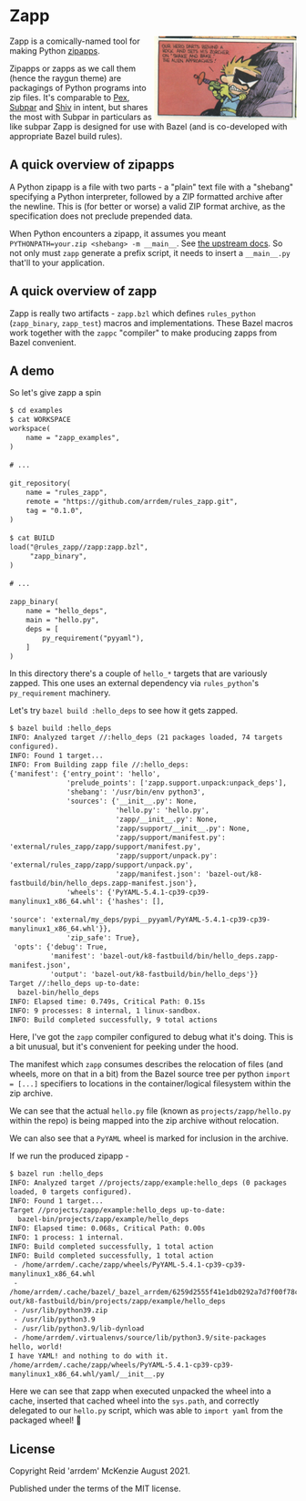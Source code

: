# Zapp
<img align="right" src="zapp.jpg" alt="Spaceman spiff sets his zorcher to shake and bake" width=250>

Zapp is a comically-named tool for making Python [zipapps](https://www.python.org/dev/peps/pep-0441/).

Zipapps or zapps as we call them (hence the raygun theme) are packagings of Python programs into zip files. It's
comparable to [Pex](https://github.com/pantsbuild/pex/), [Subpar](https://github.com/google/subpar/) and
[Shiv](https://github.com/linkedin/shiv/) in intent, but shares the most with Subpar in particulars as like subpar Zapp
is designed for use with Bazel (and is co-developed with appropriate Bazel build rules).

## A quick overview of zipapps

A Python zipapp is a file with two parts - a "plain" text file with a "shebang" specifying a Python interpreter, followed by a ZIP formatted archive after the newline.
This is (for better or worse) a valid ZIP format archive, as the specification does not preclude prepended data.

When Python encounters a zipapp, it assumes you meant `PYTHONPATH=your.zip <shebang> -m __main__`.
See [the upstream docs](https://docs.python.org/3/library/zipapp.html#the-python-zip-application-archive-format).
So not only must `zapp` generate a prefix script, it needs to insert a `__main__.py` that'll to your application.

## A quick overview of zapp

Zapp is really two artifacts - `zapp.bzl` which defines `rules_python` (`zapp_binary`, `zapp_test`) macros and implementations.
These Bazel macros work together with the `zappc` "compiler" to make producing zapps from Bazel convenient.

## A demo

So let's give zapp a spin

``` shellsession
$ cd examples
$ cat WORKSPACE
workspace(
    name = "zapp_examples",
)

# ...

git_repository(
    name = "rules_zapp",
    remote = "https://github.com/arrdem/rules_zapp.git",
    tag = "0.1.0",
)

$ cat BUILD
load("@rules_zapp//zapp:zapp.bzl",
     "zapp_binary",
)

# ...

zapp_binary(
    name = "hello_deps",
    main = "hello.py",
    deps = [
        py_requirement("pyyaml"),
    ]
)

```

In this directory there's a couple of `hello_*` targets that are variously zapped. This one uses an external dependency via `rules_python`'s `py_requirement` machinery.

Let's try `bazel build :hello_deps` to see how it gets zapped.

``` shellsession
$ bazel build :hello_deps
INFO: Analyzed target //:hello_deps (21 packages loaded, 74 targets configured).
INFO: Found 1 target...
INFO: From Building zapp file //:hello_deps:
{'manifest': {'entry_point': 'hello',
              'prelude_points': ['zapp.support.unpack:unpack_deps'],
              'shebang': '/usr/bin/env python3',
              'sources': {'__init__.py': None,
                          'hello.py': 'hello.py',
                          'zapp/__init__.py': None,
                          'zapp/support/__init__.py': None,
                          'zapp/support/manifest.py': 'external/rules_zapp/zapp/support/manifest.py',
                          'zapp/support/unpack.py': 'external/rules_zapp/zapp/support/unpack.py',
                          'zapp/manifest.json': 'bazel-out/k8-fastbuild/bin/hello_deps.zapp-manifest.json'},
              'wheels': {'PyYAML-5.4.1-cp39-cp39-manylinux1_x86_64.whl': {'hashes': [],
                                                                          'source': 'external/my_deps/pypi__pyyaml/PyYAML-5.4.1-cp39-cp39-manylinux1_x86_64.whl'}},
              'zip_safe': True},
 'opts': {'debug': True,
          'manifest': 'bazel-out/k8-fastbuild/bin/hello_deps.zapp-manifest.json',
          'output': 'bazel-out/k8-fastbuild/bin/hello_deps'}}
Target //:hello_deps up-to-date:
  bazel-bin/hello_deps
INFO: Elapsed time: 0.749s, Critical Path: 0.15s
INFO: 9 processes: 8 internal, 1 linux-sandbox.
INFO: Build completed successfully, 9 total actions
```

Here, I've got the `zapp` compiler configured to debug what it's doing.
This is a bit unusual, but it's convenient for peeking under the hood.

The manifest which `zapp` consumes describes the relocation of files (and wheels, more on that in a bit) from the Bazel source tree per python `import = [...]` specifiers to locations in the container/logical filesystem within the zip archive.

We can see that the actual `hello.py` file (known as `projects/zapp/hello.py` within the repo) is being mapped into the zip archive without relocation.

We can also see that a `PyYAML` wheel is marked for inclusion in the archive.

If we run the produced zipapp -

``` shellsession
$ bazel run :hello_deps
INFO: Analyzed target //projects/zapp/example:hello_deps (0 packages loaded, 0 targets configured).
INFO: Found 1 target...
Target //projects/zapp/example:hello_deps up-to-date:
  bazel-bin/projects/zapp/example/hello_deps
INFO: Elapsed time: 0.068s, Critical Path: 0.00s
INFO: 1 process: 1 internal.
INFO: Build completed successfully, 1 total action
INFO: Build completed successfully, 1 total action
 - /home/arrdem/.cache/zapp/wheels/PyYAML-5.4.1-cp39-cp39-manylinux1_x86_64.whl
 - /home/arrdem/.cache/bazel/_bazel_arrdem/6259d2555f41e1db0292a7d7f00f78ca/execroot/arrdem_source/bazel-out/k8-fastbuild/bin/projects/zapp/example/hello_deps
 - /usr/lib/python39.zip
 - /usr/lib/python3.9
 - /usr/lib/python3.9/lib-dynload
 - /home/arrdem/.virtualenvs/source/lib/python3.9/site-packages
hello, world!
I have YAML! and nothing to do with it. /home/arrdem/.cache/zapp/wheels/PyYAML-5.4.1-cp39-cp39-manylinux1_x86_64.whl/yaml/__init__.py
```

Here we can see that zapp when executed unpacked the wheel into a cache, inserted that cached wheel into the `sys.path`, and correctly delegated to our `hello.py` script, which was able to `import yaml` from the packaged wheel! 🎉

## License

Copyright Reid 'arrdem' McKenzie August 2021.

Published under the terms of the MIT license.
